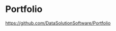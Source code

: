 # Portfolio

https://github.com/DataSolutionSoftware/Portfolio        
  
  
        
     
   
  
       
  
  
 
   
 
   
  
   
    
